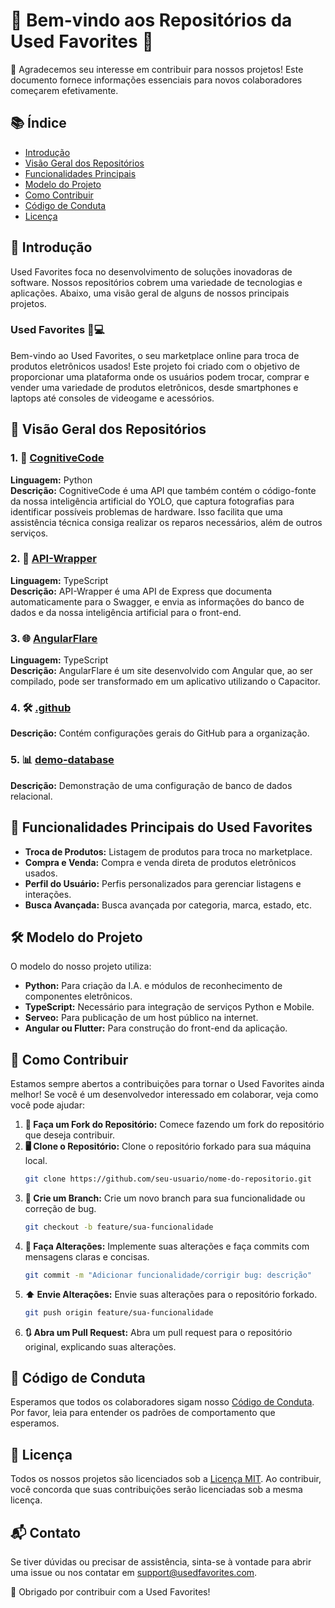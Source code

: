 # 🎉 Bem-vindo aos Repositórios da Used Favorites 🎉

👏 Agradecemos seu interesse em contribuir para nossos projetos! Este documento fornece informações essenciais para novos colaboradores começarem efetivamente.

## 📚 Índice
- [Introdução](#introdução)
- [Visão Geral dos Repositórios](#visão-geral-dos-repositórios)
- [Funcionalidades Principais](#funcionalidades-principais)
- [Modelo do Projeto](#modelo-do-projeto)
- [Como Contribuir](#como-contribuir)
- [Código de Conduta](#código-de-conduta)
- [Licença](#licença)

## 📜 Introdução
Used Favorites foca no desenvolvimento de soluções inovadoras de software. Nossos repositórios cobrem uma variedade de tecnologias e aplicações. Abaixo, uma visão geral de alguns de nossos principais projetos.

### Used Favorites 🔄💻
Bem-vindo ao Used Favorites, o seu marketplace online para troca de produtos eletrônicos usados! Este projeto foi criado com o objetivo de proporcionar uma plataforma onde os usuários podem trocar, comprar e vender uma variedade de produtos eletrônicos, desde smartphones e laptops até consoles de videogame e acessórios.

## 📁 Visão Geral dos Repositórios
### 1. 🧠 [CognitiveCode](https://github.com/Used-Favorites/cognitivecode) 
**Linguagem:** Python  
**Descrição:** CognitiveCode é uma API que também contém o código-fonte da nossa inteligência artificial do YOLO, que captura fotografias para identificar possíveis problemas de hardware. Isso facilita que uma assistência técnica consiga realizar os reparos necessários, além de outros serviços.

### 2. 🔗 [API-Wrapper](https://github.com/Used-Favorites/API-Wrapper)
**Linguagem:** TypeScript  
**Descrição:** API-Wrapper é uma API de Express que documenta automaticamente para o Swagger, e envia as informações do banco de dados e da nossa inteligência artificial para o front-end.

### 3. 🌐 [AngularFlare](https://github.com/Used-Favorites/AngularFlare)
**Linguagem:** TypeScript  
**Descrição:** AngularFlare é um site desenvolvido com Angular que, ao ser compilado, pode ser transformado em um aplicativo utilizando o Capacitor.

### 4. 🛠️ [.github](https://github.com/Used-Favorites/.github)
**Descrição:** Contém configurações gerais do GitHub para a organização.

### 5. 📊 [demo-database](https://github.com/Used-Favorites/demo-database)
**Descrição:** Demonstração de uma configuração de banco de dados relacional.

## 🚀 Funcionalidades Principais do Used Favorites
- **Troca de Produtos:** Listagem de produtos para troca no marketplace.
- **Compra e Venda:** Compra e venda direta de produtos eletrônicos usados.
- **Perfil do Usuário:** Perfis personalizados para gerenciar listagens e interações.
- **Busca Avançada:** Busca avançada por categoria, marca, estado, etc.

## 🛠️ Modelo do Projeto
O modelo do nosso projeto utiliza:
- **Python:** Para criação da I.A. e módulos de reconhecimento de componentes eletrônicos.
- **TypeScript:** Necessário para integração de serviços Python e Mobile.
- **Serveo:** Para publicação de um host público na internet.
- **Angular ou Flutter:** Para construção do front-end da aplicação.

## 🤝 Como Contribuir
Estamos sempre abertos a contribuições para tornar o Used Favorites ainda melhor! Se você é um desenvolvedor interessado em colaborar, veja como você pode ajudar:

1. **🍴 Faça um Fork do Repositório:** Comece fazendo um fork do repositório que deseja contribuir.
2. **🖥️ Clone o Repositório:** Clone o repositório forkado para sua máquina local.
    ```sh
    git clone https://github.com/seu-usuario/nome-do-repositorio.git
    ```
3. **🌿 Crie um Branch:** Crie um novo branch para sua funcionalidade ou correção de bug.
    ```sh
    git checkout -b feature/sua-funcionalidade
    ```
4. **🔨 Faça Alterações:** Implemente suas alterações e faça commits com mensagens claras e concisas.
    ```sh
    git commit -m "Adicionar funcionalidade/corrigir bug: descrição"
    ```
5. **⬆️ Envie Alterações:** Envie suas alterações para o repositório forkado.
    ```sh
    git push origin feature/sua-funcionalidade
    ```
6. **🔃 Abra um Pull Request:** Abra um pull request para o repositório original, explicando suas alterações.

## 🤝 Código de Conduta
Esperamos que todos os colaboradores sigam nosso [Código de Conduta](https://github.com/Used-Favorites/.github/blob/main/CODE_OF_CONDUCT.md). Por favor, leia para entender os padrões de comportamento que esperamos.

## 📜 Licença
Todos os nossos projetos são licenciados sob a [Licença MIT](LICENSE). Ao contribuir, você concorda que suas contribuições serão licenciadas sob a mesma licença.

## 📬 Contato
Se tiver dúvidas ou precisar de assistência, sinta-se à vontade para abrir uma issue ou nos contatar em support@usedfavorites.com.

🙏 Obrigado por contribuir com a Used Favorites!
